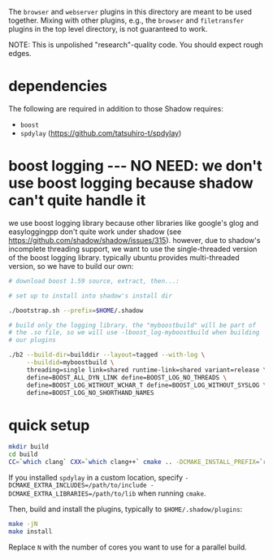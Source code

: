 The `browser` and `webserver` plugins in this directory are meant to
be used together. Mixing with other plugins, e.g., the `browser` and
`filetransfer` plugins in the top level directory, is not guaranteed
to work.

NOTE: This is unpolished "research"-quality code. You should expect
rough edges.

# dependencies

The following are required in addition to those Shadow requires:

* `boost`
* `spdylay` (https://github.com/tatsuhiro-t/spdylay)

# boost logging --- NO NEED: we don't use boost logging because shadow can't quite handle it

we use boost logging library because other libraries like google's
glog and easyloggingpp don't quite work under shadow (see
https://github.com/shadow/shadow/issues/315). however, due to shadow's
incomplete threading support, we want to use the single-threaded
version of the boost logging library. typically ubuntu provides
multi-threaded version, so we have to build our own:

```bash
# download boost 1.59 source, extract, then...:

# set up to install into shadow's install dir

./bootstrap.sh --prefix=$HOME/.shadow

# build only the logging library. the "myboostbuild" will be part of
# the .so file, so we will use -lboost_log-myboostbuild when building
# our plugins

./b2 --build-dir=builddir --layout=tagged --with-log \
     --buildid=myboostbuild \
     threading=single link=shared runtime-link=shared variant=release \
     define=BOOST_ALL_DYN_LINK define=BOOST_LOG_NO_THREADS \
     define=BOOST_LOG_WITHOUT_WCHAR_T define=BOOST_LOG_WITHOUT_SYSLOG \
     define=BOOST_LOG_NO_SHORTHAND_NAMES
```

# quick setup

```bash
mkdir build
cd build
CC=`which clang` CXX=`which clang++` cmake .. -DCMAKE_INSTALL_PREFIX=`readlink -f ~`/.shadow
```

If you installed `spdylay` in a custom location, specify `-DCMAKE_EXTRA_INCLUDES=/path/to/include -DCMAKE_EXTRA_LIBRARIES=/path/to/lib` when running `cmake`.


Then, build and install the plugins, typically to `$HOME/.shadow/plugins`:

```bash
make -jN
make install
```

Replace `N` with the number of cores you want to use for a parallel build.
